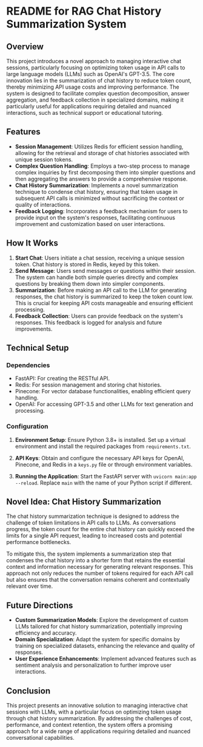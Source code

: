 # README for RAG Chat History Summarization System

## Overview

This project introduces a novel approach to managing interactive chat sessions, particularly focusing on optimizing token usage in API calls to large language models (LLMs) such as OpenAI's GPT-3.5. The core innovation lies in the summarization of chat history to reduce token count, thereby minimizing API usage costs and improving performance. The system is designed to facilitate complex question decomposition, answer aggregation, and feedback collection in specialized domains, making it particularly useful for applications requiring detailed and nuanced interactions, such as technical support or educational tutoring.

## Features

- **Session Management**: Utilizes Redis for efficient session handling, allowing for the retrieval and storage of chat histories associated with unique session tokens.
- **Complex Question Handling**: Employs a two-step process to manage complex inquiries by first decomposing them into simpler questions and then aggregating the answers to provide a comprehensive response.
- **Chat History Summarization**: Implements a novel summarization technique to condense chat history, ensuring that token usage in subsequent API calls is minimized without sacrificing the context or quality of interactions.
- **Feedback Logging**: Incorporates a feedback mechanism for users to provide input on the system's responses, facilitating continuous improvement and customization based on user interactions.

## How It Works

1. **Start Chat**: Users initiate a chat session, receiving a unique session token. Chat history is stored in Redis, keyed by this token.
2. **Send Message**: Users send messages or questions within their session. The system can handle both simple queries directly and complex questions by breaking them down into simpler components.
3. **Summarization**: Before making an API call to the LLM for generating responses, the chat history is summarized to keep the token count low. This is crucial for keeping API costs manageable and ensuring efficient processing.
4. **Feedback Collection**: Users can provide feedback on the system's responses. This feedback is logged for analysis and future improvements.

## Technical Setup

### Dependencies

- FastAPI: For creating the RESTful API.
- Redis: For session management and storing chat histories.
- Pinecone: For vector database functionalities, enabling efficient query handling.
- OpenAI: For accessing GPT-3.5 and other LLMs for text generation and processing.

### Configuration

1. **Environment Setup**: Ensure Python 3.8+ is installed. Set up a virtual environment and install the required packages from `requirements.txt`.

2. **API Keys**: Obtain and configure the necessary API keys for OpenAI, Pinecone, and Redis in a `keys.py` file or through environment variables.

3. **Running the Application**: Start the FastAPI server with `uvicorn main:app --reload`. Replace `main` with the name of your Python script if different.

## Novel Idea: Chat History Summarization

The chat history summarization technique is designed to address the challenge of token limitations in API calls to LLMs. As conversations progress, the token count for the entire chat history can quickly exceed the limits for a single API request, leading to increased costs and potential performance bottlenecks.

To mitigate this, the system implements a summarization step that condenses the chat history into a shorter form that retains the essential context and information necessary for generating relevant responses. This approach not only reduces the number of tokens required for each API call but also ensures that the conversation remains coherent and contextually relevant over time.

## Future Directions

- **Custom Summarization Models**: Explore the development of custom LLMs tailored for chat history summarization, potentially improving efficiency and accuracy.
- **Domain Specialization**: Adapt the system for specific domains by training on specialized datasets, enhancing the relevance and quality of responses.
- **User Experience Enhancements**: Implement advanced features such as sentiment analysis and personalization to further improve user interactions.

## Conclusion

This project presents an innovative solution to managing interactive chat sessions with LLMs, with a particular focus on optimizing token usage through chat history summarization. By addressing the challenges of cost, performance, and context retention, the system offers a promising approach for a wide range of applications requiring detailed and nuanced conversational capabilities.
